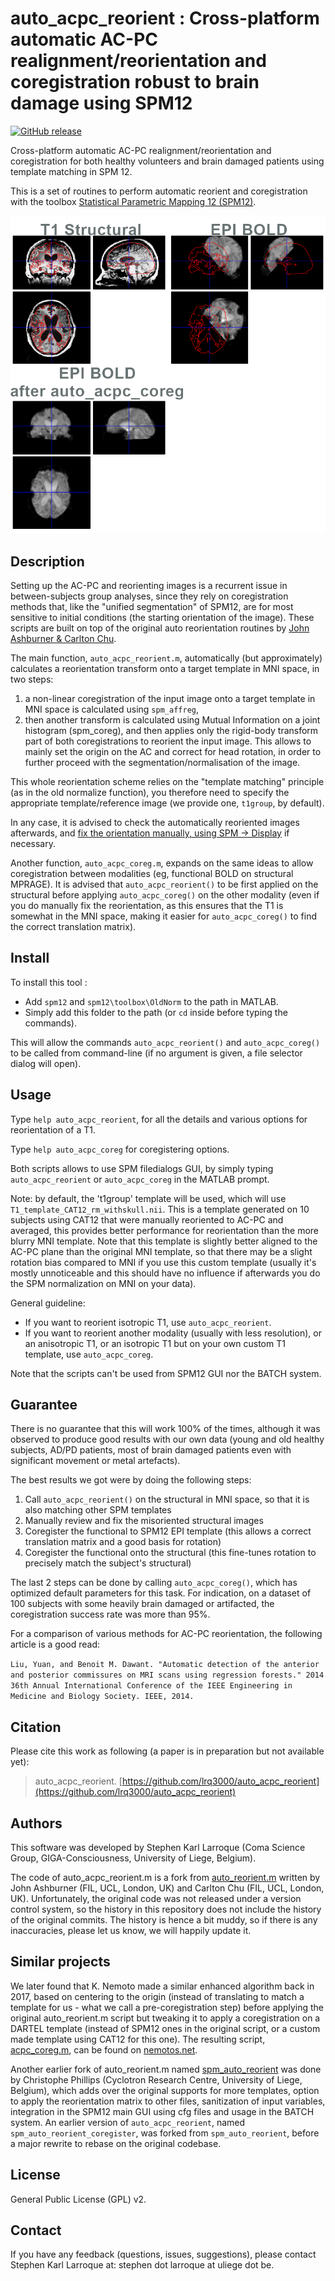 # auto_acpc_reorient : Cross-platform automatic AC-PC realignment/reorientation and coregistration robust to brain damage using SPM12

[![GitHub release](https://img.shields.io/github/release/lrq3000/auto_acpc_reorient.svg)](https://github.com/lrq3000/auto_acpc_reorient/releases/)

Cross-platform automatic AC-PC realignment/reorientation and coregistration for both healthy volunteers and brain damaged patients using template matching in SPM 12.

This is a set of routines to perform automatic reorient and coregistration with the toolbox [Statistical Parametric Mapping 12 (SPM12)](https://www.fil.ion.ucl.ac.uk/spm/).

![Automatic coregistration example using auto_acpc_coreg.m](img/coreg.png)

## Description

Setting up the AC-PC and reorienting images is a recurrent issue in between-subjects group analyses, since they rely on coregistration methods that, like the "unified segmentation" of SPM12, are for most sensitive to initial conditions (the starting orientation of the image). These scripts are built on top of the original auto reorientation routines by [John Ashburner & Carlton Chu](https://en.wikibooks.org/wiki/SPM/How-to#How_to_automatically_reorient_images?).

The main function, `auto_acpc_reorient.m`, automatically (but approximately) calculates a reorientation transform onto a target template in MNI space, in two steps:

1. a non-linear coregistration of the input image onto a target template in MNI space is calculated using `spm_affreg`,
2. then another transform is calculated using Mutual Information on a joint histogram (spm_coreg), and then applies only the rigid-body transform part of both coregistrations to reorient the input image. This allows to mainly set the origin on the AC and correct for head rotation, in order to further proceed with the segmentation/normalisation of the image.

This whole reorientation scheme relies on the "template matching" principle (as in the old normalize function), you therefore need to specify the appropriate template/reference image (we provide one, `t1group`, by default).

In any case, it is advised to check the automatically reoriented images afterwards, and [fix the orientation manually, using SPM -> Display](https://en.wikibooks.org/wiki/SPM/How-to#How_to_manually_change_the_orientation_of_an_image?) if necessary.

Another function, `auto_acpc_coreg.m`, expands on the same ideas to allow coregistration between modalities (eg, functional BOLD on structural MPRAGE). It is advised that `auto_acpc_reorient()` to be first applied on the structural before applying `auto_acpc_coreg()` on the other modality (even if you do manually fix the reorientation, as this ensures that the T1 is somewhat in the MNI space, making it easier for `auto_acpc_coreg()` to find the correct translation matrix).

## Install

To install this tool :

* Add `spm12` and `spm12\toolbox\OldNorm` to the path in MATLAB.
* Simply add this folder to the path (or `cd` inside before typing the commands).

This will allow the commands `auto_acpc_reorient()` and `auto_acpc_coreg()` to be called from command-line (if no argument is given, a file selector dialog will open).

## Usage

Type `help auto_acpc_reorient`, for all the details and various options for reorientation of a T1.

Type `help auto_acpc_coreg` for coregistering options.

Both scripts allows to use SPM filedialogs GUI, by simply typing `auto_acpc_reorient` or `auto_acpc_coreg` in the MATLAB prompt.

Note: by default, the 't1group' template will be used, which will use `T1_template_CAT12_rm_withskull.nii`. This is a template generated on 10 subjects using CAT12 that were manually reoriented to AC-PC and averaged, this provides better performance for reorientation than the more blurry MNI template. Note that this template is slightly better aligned to the AC-PC plane than the original MNI template, so that there may be a slight rotation bias compared to MNI if you use this custom template (usually it's mostly unnoticeable and this should have no influence if afterwards you do the SPM normalization on MNI on your data).

General guideline:

* If you want to reorient isotropic T1, use `auto_acpc_reorient`.
* If you want to reorient another modality (usually with less resolution), or an anisotropic T1, or an isotropic T1 but on your own custom T1 template, use `auto_acpc_coreg`.

Note that the scripts can't be used from SPM12 GUI nor the BATCH system.

## Guarantee

There is no guarantee that this will work 100% of the times, although it was observed to produce good results with our own data (young and old healthy subjects, AD/PD patients, most of brain damaged patients even with significant movement or metal artefacts).

The best results we got were by doing the following steps:

1. Call `auto_acpc_reorient()` on the structural in MNI space, so that it is also matching other SPM templates
2. Manually review and fix the misoriented structural images
3. Coregister the functional to SPM12 EPI template (this allows a correct translation matrix and a good basis for rotation)
4. Coregister the functional onto the structural (this fine-tunes rotation to precisely match the subject's structural)

The last 2 steps can be done by calling `auto_acpc_coreg()`, which has optimized default parameters for this task. For indication, on a dataset of 100 subjects with some heavily brain damaged or artifacted, the coregistration success rate was more than 95%.

For a comparison of various methods for AC-PC reorientation, the following article is a good read:

`Liu, Yuan, and Benoit M. Dawant. "Automatic detection of the anterior and posterior commissures on MRI scans using regression forests." 2014 36th Annual International Conference of the IEEE Engineering in Medicine and Biology Society. IEEE, 2014.`

## Citation

Please cite this work as following (a paper is in preparation but not available yet):

> auto_acpc_reorient. [https://github.com/lrq3000/auto_acpc_reorient](https://github.com/lrq3000/auto_acpc_reorient)

## Authors

This software was developed by Stephen Karl Larroque (Coma Science Group, GIGA-Consciousness, University of Liege, Belgium).

The code of auto_acpc_reorient.m is a fork from [auto_reorient.m](https://www.jiscmail.ac.uk/cgi-bin/webadmin?A2=SPM;d1f675f1.0810) written by John Ashburner (FIL, UCL, London, UK) and Carlton Chu (FIL, UCL, London, UK). Unfortunately, the original code was not released under a version control system, so the history in this repository does not include the history of the original commits. The history is hence a bit muddy, so if there is any inaccuracies, please let us know, we will happily update it.

## Similar projects

We later found that K. Nemoto made a similar enhanced algorithm back in 2017, based on centering to the origin (instead of translating to match a template for us - what we call a pre-coregistration step) before applying the original auto_reorient.m script but tweaking it to apply a coregistration on a DARTEL template (instead of SPM12 ones in the original script, or a custom made template using CAT12 for this one). The resulting script, [acpc_coreg.m](https://web.archive.org/web/20180727093129/http://www.nemotos.net/scripts/acpc_coreg.m), can be found on [nemotos.net](https://www.nemotos.net/?p=1892).

Another earlier fork of auto_reorient.m named [spm_auto_reorient](https://github.com/CyclotronResearchCentre/spm_auto_reorient) was done by Christophe Phillips (Cyclotron Research Centre, University of Liege, Belgium), which adds over the original supports for more templates, option to apply the reorientation matrix to other files, sanitization of input variables, integration in the SPM12 main GUI using cfg files and usage in the BATCH system. An earlier version of `auto_acpc_reorient`, named `spm_auto_reorient_coregister`, was forked from `spm_auto_reorient`, before a major rewrite to rebase on the original codebase.

## License

General Public License (GPL) v2.

## Contact

If you have any feedback (questions, issues, suggestions), please contact Stephen Karl Larroque at: stephen dot larroque at uliege dot be.
